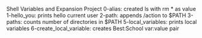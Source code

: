 Shell Variables and Expansion Project
0-alias: created ls with rm * as value
1-hello_you: prints hello current user
2-path: appends /action to $PATH
3-paths: counts number of directories in $PATH
5-local_variables: prints local variables
6-create_local_variable: creates Best:School var:value pair
